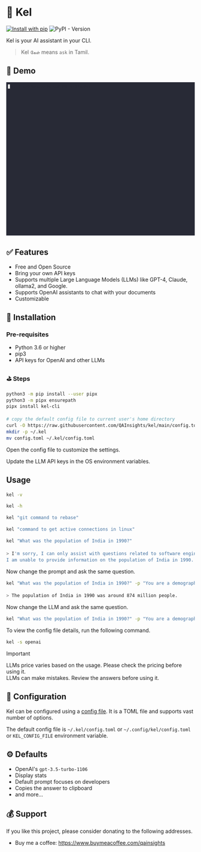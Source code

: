 # 💬 Kel

[![Install with pip](https://img.shields.io/badge/Install_with-pip-blue)](https://pypi.org/project/kel-cli)
![PyPI - Version](https://img.shields.io/pypi/v/kel-cli)

Kel is your AI assistant in your CLI. 

> Kel `கேள்` means `ask` in Tamil.

## 🎥 Demo

![Kel-Demo](https://raw.githubusercontent.com/QAInsights/kel-docs/main/static/img/kel-demo.gif)

## ✅ Features

- Free and Open Source
- Bring your own API keys
- Supports multiple Large Language Models (LLMs) like GPT-4, Claude, ollama2, and Google.
- Supports OpenAI assistants to chat with your documents
- Customizable

## 🧩 Installation

### Pre-requisites
- Python 3.6 or higher
- pip3
- API keys for OpenAI and other LLMs

### ⛳ Steps

```bash
python3 -m pip install --user pipx
python3 -m pipx ensurepath
pipx install kel-cli

# copy the default config file to current user's home directory
curl -O https://raw.githubusercontent.com/QAInsights/kel/main/config.toml
mkdir -p ~/.kel
mv config.toml ~/.kel/config.toml 
```
Open the config file to customize the settings.

Update the LLM API keys in the OS environment variables. 

## Usage

```bash
kel -v
```

```bash
kel -h
```

```bash
kel "git command to rebase"
```

```bash
kel "command to get active connections in linux"
```

```bash
kel "What was the population of India in 1990?"

> I'm sorry, I can only assist with questions related to software engineering and command line tools. 
I am unable to provide information on the population of India in 1990.
```

Now change the prompt and ask the same question.
```bash
kel "What was the population of India in 1990?" -p "You are a demography expert" 

> The population of India in 1990 was around 874 million people.
```

Now change the LLM and ask the same question.
```bash
kel "What was the population of India in 1990?" -p "You are a demography expert" -c ollama -m llama2 
```

To view the config file details, run the following command.
```bash
kel -s openai
```

> [!IMPORTANT]  
> LLMs price varies based on the usage. Please check the pricing before using it.  
> LLMs can make mistakes. Review the answers before using it.  


## 🧰 Configuration

Kel can be configured using a [config file](./config.toml). It is a TOML file and supports vast number of options. 

The default config file is `~/.kel/config.toml` or `~/.config/kel/config.toml` or `KEL_CONFIG_FILE` environment variable.

## ⚙️ Defaults

- OpenAI's `gpt-3.5-turbo-1106`
- Display stats
- Default prompt focuses on developers
- Copies the answer to clipboard
- and more...

## 💰 Support

If you like this project, please consider donating to the following addresses.

- Buy me a coffee: https://www.buymeacoffee.com/qainsights



